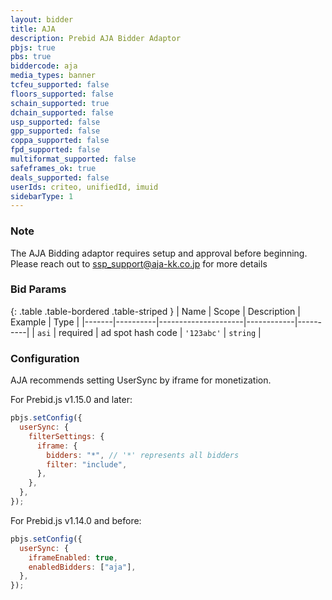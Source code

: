 ```yaml
---
layout: bidder
title: AJA
description: Prebid AJA Bidder Adaptor
pbjs: true
pbs: true
biddercode: aja
media_types: banner
tcfeu_supported: false
floors_supported: false
schain_supported: true
dchain_supported: false
usp_supported: false
gpp_supported: false
coppa_supported: false
fpd_supported: false
multiformat_supported: false
safeframes_ok: true
deals_supported: false
userIds: criteo, unifiedId, imuid
sidebarType: 1
---
```


### Note

The AJA Bidding adaptor requires setup and approval before beginning. Please reach out to <ssp_support@aja-kk.co.jp> for more details

### Bid Params

{: .table .table-bordered .table-striped }
| Name | Scope | Description | Example | Type |
|-------|----------|---------------------|------------|----------|
| `asi` | required | ad spot hash code | `'123abc'` | `string` |

### Configuration

AJA recommends setting UserSync by iframe for monetization.

For Prebid.js v1.15.0 and later:

```javascript
pbjs.setConfig({
  userSync: {
    filterSettings: {
      iframe: {
        bidders: "*", // '*' represents all bidders
        filter: "include",
      },
    },
  },
});
```

For Prebid.js v1.14.0 and before:

```javascript
pbjs.setConfig({
  userSync: {
    iframeEnabled: true,
    enabledBidders: ["aja"],
  },
});
```
